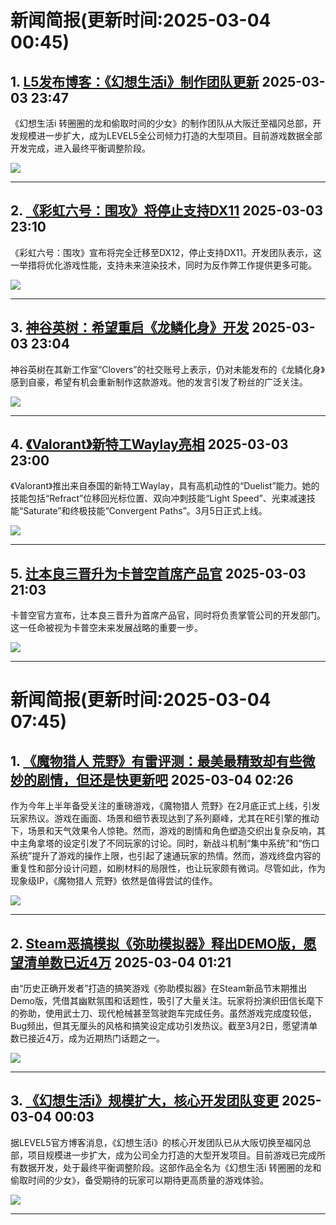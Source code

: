 # 新闻简报(更新时间:2025-03-04 00:45)

## 1. [L5发布博客：《幻想生活i》制作团队更新](http://nnas.sqngame.com:11201/xboxfan/news)   2025-03-03 23:47

《幻想生活i 转圈圈的龙和偷取时间的少女》的制作团队从大阪迁至福冈总部，开发规模进一步扩大，成为LEVEL5全公司倾力打造的大型项目。目前游戏数据全部开发完成，进入最终平衡调整阶段。

![](https://static.willmao.com/feed_upload/2025-03-03/23-47-09-phpKHE52b.jpg)

---

## 2. [《彩虹六号：围攻》将停止支持DX11](http://nnas.sqngame.com:11201/xboxfan/news)   2025-03-03 23:10

《彩虹六号：围攻》宣布将完全迁移至DX12，停止支持DX11。开发团队表示，这一举措将优化游戏性能，支持未来渲染技术，同时为反作弊工作提供更多可能。

![](https://static.willmao.com/feed_upload/2025-03-03/23-09-34-php4rjOuC.jpg)

---

## 3. [神谷英树：希望重启《龙鳞化身》开发](http://nnas.sqngame.com:11201/xboxfan/news)   2025-03-03 23:04

神谷英树在其新工作室“Clovers”的社交账号上表示，仍对未能发布的《龙鳞化身》感到自豪，希望有机会重新制作这款游戏。他的发言引发了粉丝的广泛关注。

![](https://static.willmao.com/feed_upload/2025-03-03/23-04-17-phpnNiaQX.png)

---

## 4. [《Valorant》新特工Waylay亮相](https://news.xbox.com/en-us/2025/03/03/waylay-new-valorant-agent/)   2025-03-03 23:00

《Valorant》推出来自泰国的新特工Waylay，具有高机动性的“Duelist”能力。她的技能包括“Refract”位移回光标位置、双向冲刺技能“Light Speed”、光束减速技能“Saturate”和终极技能“Convergent Paths”。3月5日正式上线。

![](https://pub-f354ec240bea480db7320bd0e29d972e.r2.dev/sites/2/2025/03/VAL_XB_A28_XboxWireWaylayKeyArt_3840x2160-839d363f33de47e69487-1024x576.jpg)

---

## 5. [辻本良三晋升为卡普空首席产品官](http://nnas.sqngame.com:11201/xboxfan/news)   2025-03-03 21:03

卡普空官方宣布，辻本良三晋升为首席产品官，同时将负责掌管公司的开发部门。这一任命被视为卡普空未来发展战略的重要一步。

![](https://static.willmao.com/feed_upload/2025-03-03/20-07-42-phpfyAAZu.png)

---
# 新闻简报(更新时间:2025-03-04 07:45)

## 1. [《魔物猎人 荒野》有雷评测：最美最精致却有些微妙的剧情，但还是快更新吧](https://www.4gamers.com.tw/news/detail/70485/monster-hunter-wilds-review)   2025-03-04 02:26

作为今年上半年备受关注的重磅游戏，《魔物猎人 荒野》在2月底正式上线，引发玩家热议。游戏在画面、场景和细节表现达到了系列巅峰，尤其在RE引擎的推动下，场景和天气效果令人惊艳。然而，游戏的剧情和角色塑造交织出复杂反响，其中主角拿塔的设定引发了不同玩家的讨论。同时，新战斗机制“集中系统”和“伤口系统”提升了游戏的操作上限，也引起了速通玩家的热情。然而，游戏终盘内容的重复性和部分设计问题，如刷材料的局限性，也让玩家颇有微词。尽管如此，作为现象级IP，《魔物猎人 荒野》依然是值得尝试的佳作。

![](https://thumbor.4gamers.com.tw/ro4kJC_vYTTh4brmHb2CcTPjc6Q=/filters:watermark(https://img.4gamers.com.tw/default-image/4gamers_watermark_20190925.png,-5,-3,0,17):format(jpeg):quality(90)/https%3A%2F%2Fimg.4gamers.com.tw%2Fpuku-clone-version%2Fe411f3d29f527735f3567c11763e77d05290b357.jpg)

---

## 2. [Steam恶搞模拟《弥助模拟器》释出DEMO版，愿望清单数已近4万](https://www.4gamers.com.tw/news/detail/70484/yasuke-simulator-release-demo)   2025-03-04 01:21

由“历史正确开发者”打造的搞笑游戏《弥助模拟器》在Steam新品节末期推出Demo版，凭借其幽默氛围和话题性，吸引了大量关注。玩家将扮演织田信长麾下的弥助，使用武士刀、现代枪械甚至驾驶跑车完成任务。虽然游戏完成度较低，Bug频出，但其无厘头的风格和搞笑设定成功引发热议。截至3月2日，愿望清单数已接近4万，成为近期热门话题之一。

![](https://img.4gamers.com.tw/puku-clone-version/c14d895279940f75960f645d6c408531e674e433.jpg)

---

## 3. [《幻想生活i》规模扩大，核心开发团队变更](http://nnas.sqngame.com:11201/xboxfan/news)   2025-03-04 00:03

据LEVEL5官方博客消息，《幻想生活i》的核心开发团队已从大阪切换至福冈总部，项目规模进一步扩大，成为公司全力打造的大型开发项目。目前游戏已完成所有数据开发，处于最终平衡调整阶段。这部作品全名为《幻想生活i 转圈圈的龙和偷取时间的少女》，备受期待的玩家可以期待更高质量的游戏体验。

![](https://static.willmao.com/feed_upload/2025-03-03/23-47-09-phpKHE52b.jpg)

---